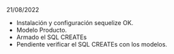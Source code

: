 21/08/2022

- Instalación y configuración sequelize OK.
- Modelo Producto.
- Armado el SQL CREATEs
- Pendiente verificar el SQL CREATEs con los modelos.

